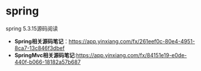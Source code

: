 # spring
spring 5.3.15源码阅读
- **Spring相关源码笔记**：https://app.yinxiang.com/fx/261eef0c-80e4-4951-8ca7-13c846f3dbef
- **SpringMvc相关源码笔记**:https://app.yinxiang.com/fx/84151e19-e0de-440f-b066-18182a57b687